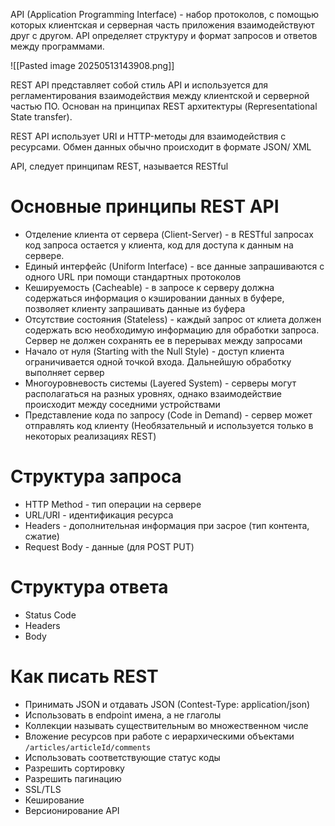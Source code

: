 API (Application Programming Interface) - набор протоколов, с помощью которых клиентская и серверная часть приложения взаимодействуют друг с другом. API определяет структуру и формат запросов и ответов между программами.

![[Pasted image 20250513143908.png]]

REST API представляет собой стиль API и используется для регламентирования взаимодействия между клиентской и серверной частью ПО. Основан на принципах REST архитектуры (Representational State transfer).

REST API использует URI и HTTP-методы для взаимодействия с ресурсами. Обмен данных обычно происходит в формате JSON/ XML

API, следует принципам REST, называется RESTful

# Основные принципы REST API
- Отделение клиента от сервера (Client-Server) - в RESTful запросах код запроса остается у клиента, код для доступа к данным на сервере.
- Единый интерфейс (Uniform Interface) - все данные запрашиваются с одного URL при помощи стандартных протоколов
- Кешируемость (Cacheable) - в запросе к серверу должна содержаться информация о кэшировании данных в буфере, позволяет клиенту запрашивать данные из буфера
- Отсутствие состояния (Stateless) - каждый запрос от клиета должен содержать всю необходимую информацию для обработки запроса. Сервер не должен сохранять ее в перерывах между запросами
- Начало от нуля (Starting with the Null Style) - доступ клиента ограничивается одной точкой входа. Дальнейшую обработку выполняет сервер
- Многоуровневость системы (Layered System) - серверы могут располагаться на разных уровнях, однако взаимодействие происходит между соседними устройствами
- Представление кода по запросу (Code in Demand) - сервер может отправлять код клиенту (Необязательный и используется только в некоторых реализациях REST)

# Структура запроса
- HTTP Method - тип операции на сервере
- URL/URI - идентификация ресурса
- Headers - дополнительная информация при засрое (тип контента, сжатие)
- Request Body - данные (для POST PUT)

# Структура ответа
- Status Code
- Headers 
- Body

# Как писать REST
- Принимать JSON и отдавать JSON (Contest-Type: application/json)
- Использовать в endpoint имена, а не глаголы
- Коллекции называть существительным во множественном числе
- Вложение ресурсов при работе с иерархическими объектами `/articles/articleId/comments`
- Использовать соответствующие статус коды
- Разрешить сортировку
- Разрешить пагинацию
- SSL/TLS
- Кеширование
- Версионирование API

